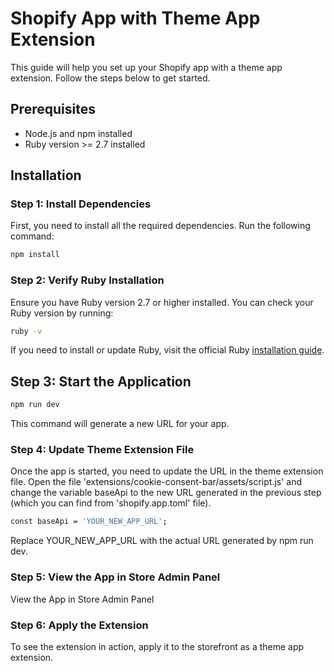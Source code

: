 # Shopify App with Theme App Extension

This guide will help you set up your Shopify app with a theme app extension. Follow the steps below to get started.

## Prerequisites

- Node.js and npm installed
- Ruby version >= 2.7 installed

## Installation

### Step 1: Install Dependencies

First, you need to install all the required dependencies. Run the following command:

```bash
npm install
```

### Step 2: Verify Ruby Installation

Ensure you have Ruby version 2.7 or higher installed. You can check your Ruby version by running:

```bash
ruby -v
```

If you need to install or update Ruby, visit the official Ruby [installation guide](https://www.ruby-lang.org/en/documentation/installation/).

## Step 3: Start the Application

```bash
npm run dev
```

This command will generate a new URL for your app.

### Step 4: Update Theme Extension File

Once the app is started, you need to update the URL in the theme extension file. Open the file 'extensions/cookie-consent-bar/assets/script.js' and change the variable baseApi to the new URL generated in the previous step (which you can find from 'shopify.app.toml' file).

```bash
const baseApi = 'YOUR_NEW_APP_URL';
```

Replace YOUR_NEW_APP_URL with the actual URL generated by npm run dev.

### Step 5: View the App in Store Admin Panel

View the App in Store Admin Panel

### Step 6: Apply the Extension

To see the extension in action, apply it to the storefront as a theme app extension.
